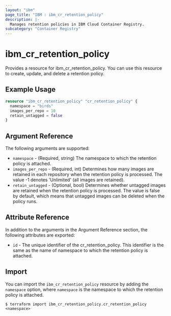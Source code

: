 ```yaml
---
layout: "ibm"
page_title: "IBM : ibm_cr_retention_policy"
description: |-
  Manages retention policies in IBM Cloud Container Registry.
subcategory: "Container Registry"
---
```


# ibm_cr_retention_policy

Provides a resource for ibm_cr_retention_policy. You can use this resource to create, update, and delete a retention policy.

## Example Usage

```terraform
resource "ibm_cr_retention_policy" "cr_retention_policy" {
  namespace = "birds"
  images_per_repo = 10
  retain_untagged = false
}
```

## Argument Reference

The following arguments are supported:

- `namespace` - (Required, string) The namespace to which the retention policy is attached.
- `images_per_repo` - (Required, int) Determines how many images are retained in each repository when the retention policy is processed. The value -1 denotes 'Unlimited' (all images are retained).
- `retain_untagged` - (Optional, bool) Determines whether untagged images are retained when the retention policy is processed. The value is false by default, which means that untagged images can be deleted when the policy runs.

## Attribute Reference

In addition to the arguments in the Argument Reference section, the following attributes are exported:

- `id` - The unique identifier of the cr_retention_policy. This identifier is the same as the name of namespace to which the retention policy is attached.

## Import

You can import the `ibm_cr_retention_policy` resource by adding the `namespace` option, where `namespace` is the namespace to which the retention policy is attached.

```
$ terraform import ibm_cr_retention_policy.cr_retention_policy <namespace>
```
